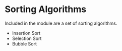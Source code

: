 # Sorting Algorithms

Included in the module are a set of sorting algorithms.

- Insertion Sort
- Selection Sort
- Bubble Sort